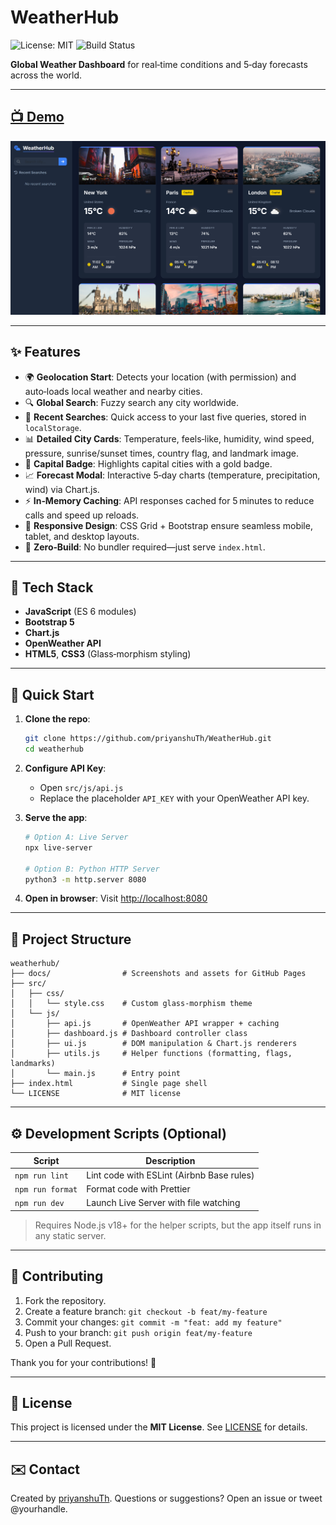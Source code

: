 # WeatherHub

![License: MIT](https://img.shields.io/badge/License-MIT-blue.svg) ![Build Status](https://img.shields.io/badge/build-passing-brightgreen)

**Global Weather Dashboard** for real‑time conditions and 5‑day forecasts across the world.

---

## [📺 Demo](https://priyanshuth.github.io/WeatherHub/)

![WeatherHub Screenshot](docs/srceenshot.png)

---

## ✨ Features

- 🌍 **Geolocation Start**: Detects your location (with permission) and auto‑loads local weather and nearby cities.
- 🔍 **Global Search**: Fuzzy search any city worldwide.
- 💾 **Recent Searches**: Quick access to your last five queries, stored in `localStorage`.
- 📊 **Detailed City Cards**: Temperature, feels‑like, humidity, wind speed, pressure, sunrise/sunset times, country flag, and landmark image.
- 🏅 **Capital Badge**: Highlights capital cities with a gold badge.
- 📈 **Forecast Modal**: Interactive 5‑day charts (temperature, precipitation, wind) via Chart.js.
- ⚡ **In‑Memory Caching**: API responses cached for 5 minutes to reduce calls and speed up reloads.
- 📱 **Responsive Design**: CSS Grid + Bootstrap ensure seamless mobile, tablet, and desktop layouts.
- 🚫 **Zero‑Build**: No bundler required—just serve `index.html`.

---

## 🧰 Tech Stack

- **JavaScript** (ES 6 modules)
- **Bootstrap 5**
- **Chart.js**
- **OpenWeather API**
- **HTML5**, **CSS3** (Glass‑morphism styling)

---

## 🚀 Quick Start

1. **Clone the repo**:
   ```bash
   git clone https://github.com/priyanshuTh/WeatherHub.git
   cd weatherhub
   ```
2. **Configure API Key**:
   - Open `src/js/api.js`
   - Replace the placeholder `API_KEY` with your OpenWeather API key.
3. **Serve the app**:

   ```bash
   # Option A: Live Server
   npx live-server

   # Option B: Python HTTP Server
   python3 -m http.server 8080
   ```

4. **Open in browser**: Visit <http://localhost:8080>

---

## 📁 Project Structure

```text
weatherhub/
├── docs/                # Screenshots and assets for GitHub Pages
├── src/
│   ├── css/
│   │   └── style.css    # Custom glass‑morphism theme
│   └── js/
│       ├── api.js       # OpenWeather API wrapper + caching
│       ├── dashboard.js # Dashboard controller class
│       ├── ui.js        # DOM manipulation & Chart.js renderers
│       ├── utils.js     # Helper functions (formatting, flags, landmarks)
│       └── main.js      # Entry point
├── index.html           # Single page shell
└── LICENSE              # MIT license
```

---

## ⚙️ Development Scripts (Optional)

| Script           | Description                               |
| ---------------- | ----------------------------------------- |
| `npm run lint`   | Lint code with ESLint (Airbnb Base rules) |
| `npm run format` | Format code with Prettier                 |
| `npm run dev`    | Launch Live Server with file watching     |

> Requires Node.js v18+ for the helper scripts, but the app itself runs in any static server.

---

## 🤝 Contributing

1. Fork the repository.
2. Create a feature branch: `git checkout -b feat/my-feature`
3. Commit your changes: `git commit -m "feat: add my feature"`
4. Push to your branch: `git push origin feat/my-feature`
5. Open a Pull Request.

Thank you for your contributions! 🎉

---

## 📝 License

This project is licensed under the **MIT License**. See [LICENSE](LICENSE) for details.

---

## ✉️ Contact

Created by [priyanshuTh](https://github.com/priyanshuTh). Questions or suggestions? Open an issue or tweet @yourhandle.
